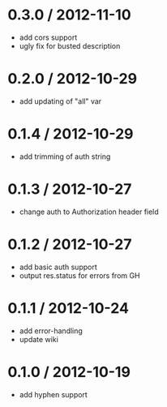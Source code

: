 
0.3.0 / 2012-11-10 
==================

  * add cors support
  * ugly fix for busted description

0.2.0 / 2012-10-29 
==================

  * add updating of "all" var

0.1.4 / 2012-10-29 
==================

  * add trimming of auth string

0.1.3 / 2012-10-27 
==================

  * change auth to Authorization header field

0.1.2 / 2012-10-27 
==================

  * add basic auth support
  * output res.status for errors from GH

0.1.1 / 2012-10-24 
==================

  * add error-handling
  * update wiki

0.1.0 / 2012-10-19 
==================

  * add hyphen support
